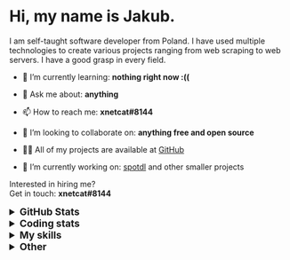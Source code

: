 # Hi, my name is Jakub.

I am self-taught software developer from Poland. I have used multiple technologies to create various projects ranging from web scraping to web servers. I have a good grasp in every field.

- 🌱 I’m currently learning: **nothing right now :((**

- 💬 Ask me about: **anything**

- 📫 How to reach me: **xnetcat#8144**

- 👯 I’m looking to collaborate on: **anything free and open source**

- 👨‍💻 All of my projects are available at [GitHub](https://github.com/xnetcat?tab=repositories)

- 🔭 I’m currently working on: [spotdl](https://github.com/spotDL/spotify-downloader) and other smaller projects

Interested in hiring me?  
Get in touch: **xnetcat#8144**

<details>
  <summary style="font-size:1.25em"><strong>GitHub Stats</strong></summary>
  <a href="https://github.com/anuraghazra/github-readme-stats" title="Go to Source">
    <img height=175 align="center" src="https://github-readme-stats.vercel.app/api?username=xnetcat&show_icons=true&theme=gotham">
  </a>
  <a href="https://github.com/anuraghazra/github-readme-stats">
  <img height=175 align="center" src="https://github-readme-stats.vercel.app/api/top-langs/?username=xnetcat&title_color=2aa889&text_color=99d1ce&icon_color=2bbc8a&bg_color=0c1014&langs_count=8&layout=compact" />
  </a>
</details>

<details>
  <summary style="font-size:1.25em"><strong>Coding stats</strong></summary>
  <!--START_SECTION:waka-->
<div class="waka-stats"><strong>🐱 My Github Data</strong>
<ul>
<li>🏆 1,049 Contributions in the Year 2022
<li>📦 64.6 kB Used in Github's Storage
<li>💼 Opted to Hire
<li>📜 19 Public Repositories
<li>🔑 1 Private Repository
</ul><pre lang="text">
<strong>📅 I'm Most Productive on Sunday</strong>
<code>Monday       69 commits     ██░░░░░░░░░░░░░░░░░░░░░░░   9.34% 
Tuesday      107 commits    ███░░░░░░░░░░░░░░░░░░░░░░   14.48% 
Wednesday    77 commits     ██░░░░░░░░░░░░░░░░░░░░░░░   10.42% 
Thursday     101 commits    ███░░░░░░░░░░░░░░░░░░░░░░   13.67% 
Friday       93 commits     ███░░░░░░░░░░░░░░░░░░░░░░   12.58% 
Saturday     139 commits    ████░░░░░░░░░░░░░░░░░░░░░   18.81% 
Sunday       153 commits    █████░░░░░░░░░░░░░░░░░░░░   20.7%</code>
</pre>

<pre lang="text"><strong>📊 This Week I Spent My Time On</strong>
<code>⌚︎  Time Zone: Europe/Warsaw
💬︎  Programming Languages: 
Python                   15 hrs 28 mins      ██████████████████████░░░   89.07% 
Text                     36 mins             █░░░░░░░░░░░░░░░░░░░░░░░░   3.5% 
TOML                     29 mins             ░░░░░░░░░░░░░░░░░░░░░░░░░   2.84% 
Other                    22 mins             ░░░░░░░░░░░░░░░░░░░░░░░░░   2.2% 
Markdown                 12 mins             ░░░░░░░░░░░░░░░░░░░░░░░░░   1.2%
🔥  Editors: 
VS Code                  17 hrs 22 mins      █████████████████████████   100.0%
🐱‍‍💻   Projects: 
spotify-downloader       16 hrs 1 min        ███████████████████████░░   92.21% 
bot                      1 hr 15 mins        █░░░░░░░░░░░░░░░░░░░░░░░░   7.26% 
spotdl                   5 mins              ░░░░░░░░░░░░░░░░░░░░░░░░░   0.53%
‍‍💻   Operating System: 
Windows                  17 hrs 22 mins      █████████████████████████   100.0%</code></pre><pre lang="text">
<strong>I Mostly Code in Python</strong>
<code>Python                   10 repos            █████████████░░░░░░░░░░░░   52.63% 
JavaScript               3 repos             ████░░░░░░░░░░░░░░░░░░░░░   15.79% 
HTML                     2 repos             ██░░░░░░░░░░░░░░░░░░░░░░░   10.53% 
TypeScript               2 repos             ██░░░░░░░░░░░░░░░░░░░░░░░   10.53% 
Jupyter Notebook         1 repo              █░░░░░░░░░░░░░░░░░░░░░░░░   5.26%</code>
</pre>

**Timeline**

![Chart not found](https://raw.githubusercontent.com/xnetcat/xnetcat/master/charts/bar_graph.png) 

</div>
<!--END_SECTION:waka-->
</details>

<details>
  <summary style="font-size:1.25em"><strong>My skills</strong></summary>
 
 ## Languages

![JavaScript](https://img.shields.io/badge/javascript%20-%23323330.svg?&style=for-the-badge&logo=javascript&logoColor=%23F7DF1E)
![Python](https://img.shields.io/badge/python%20-%2314354C.svg?&style=for-the-badge&logo=python&logoColor=white)
![HTML5](https://img.shields.io/badge/html5%20-%23E34F26.svg?&style=for-the-badge&logo=html5&logoColor=white)
![CSS3](https://img.shields.io/badge/css3%20-%231572B6.svg?&style=for-the-badge&logo=css3&logoColor=white)
![Shell Script](https://img.shields.io/badge/shell_script%20-%23121011.svg?&style=for-the-badge&logo=gnu-bash&logoColor=white)
![Markdown](https://img.shields.io/badge/markdown-%23000000.svg?&style=for-the-badge&logo=markdown&logoColor=white)

## Frameworks

![Flask](https://img.shields.io/badge/flask%20-%23000.svg?&style=for-the-badge&logo=flask&logoColor=white)
![Selenium](https://img.shields.io/badge/selenium%20-%2343B02A.svg?&style=for-the-badge&logo=selenium&logoColor=white)

## Version Control

![Git](https://img.shields.io/badge/git%20-%23F05033.svg?&style=for-the-badge&logo=git&logoColor=white)
![GitHub](https://img.shields.io/badge/github%20-%23121011.svg?&style=for-the-badge&logo=github&logoColor=white)

## CI

![GitHub Actions](https://img.shields.io/badge/github%20actions%20-%232671E5.svg?&style=for-the-badge&logo=github%20actions&logoColor=white)

## Other

![Jupyter](https://img.shields.io/badge/Jupyter%20-%23F37626.svg?&style=for-the-badge&logo=Jupyter&logoColor=white)

</details>

<details>
  <summary style="font-size:1.25em"><strong>Other</strong></summary>

## Contact

[![protonmail](https://img.shields.io/badge/protonmail-%238B89CC.svg?&style=for-the-badge&logo=protonmail&logoColor=white)](mailto:xnetcat@pm.me)
[![gmail](https://img.shields.io/badge/gmail-%23D14836.svg?&style=for-the-badge&logo=gmail&logoColor=white)](mailto:xnetcat.dev@gmail.com)
![discord](https://img.shields.io/badge/xnetcat%238144-7289DA.svg?&style=for-the-badge&logo=discord&logoColor=white)

</details>

